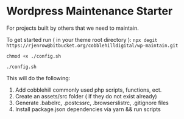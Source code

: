 # Wordpress Maintenance Starter

For projects built by others that we need to maintain. 

To get started run (  in your theme root directory ):
`npx degit https://rjenrow@bitbucket.org/cobblehilldigital/wp-maintain.git`

`chmod +x ./config.sh`

`./config.sh`

This will do the following:
1. Add cobblehill commonly used php scripts, functions, ect.
2. Create an assets/src folder ( if they do not exist already)
3. Generate .babelrc, .postcssrc, .browserslistrc, .gitignore files
4. Install package.json dependencies via yarn && run scripts

